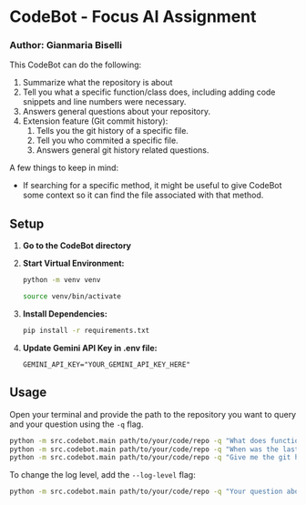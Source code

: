 # CodeBot - Focus AI Assignment
### Author: Gianmaria Biselli

This CodeBot can do the following:
1. Summarize what the repository is about
2. Tell you what a specific function/class does, including adding code snippets and line numbers were necessary.
3. Answers general questions about your repository.
4. Extension feature (Git commit history):
   1. Tells you the git history of a specific file. 
   2. Tell you who commited a specific file. 
   3. Answers general git history related questions.

A few things to keep in mind:
- If searching for a specific method, it might be useful to give CodeBot some context so it can find the file associated with that method.

## Setup

1.  **Go to the CodeBot directory**

2.  **Start Virtual Environment:**
    ```bash
    python -m venv venv

    source venv/bin/activate
    ```

3.  **Install Dependencies:**
    ```bash
    pip install -r requirements.txt
    ```

4.  **Update Gemini API Key in .env file:**
    ```env
    GEMINI_API_KEY="YOUR_GEMINI_API_KEY_HERE"
    ```

## Usage

Open your terminal and provide the path to the repository you want to query and your question using the `-q` flag.

```bash
python -m src.codebot.main path/to/your/code/repo -q "What does function X do in Y class/file?"
python -m src.codebot.main path/to/your/code/repo -q "When was the last commit of the X java file?"
python -m src.codebot.main path/to/your/code/repo -q "Give me the git history of the X java file?"
```

To change the log level, add the `--log-level` flag:

```bash
python -m src.codebot.main path/to/your/code/repo -q "Your question about the code?" --log-level {INFO, DEBUG, ERROR}
```